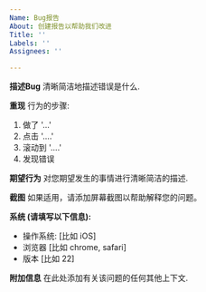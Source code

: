 ```yaml
---
Name: Bug报告
About: 创建报告以帮助我们改进
Title: ''
Labels: ''
Assignees: ''

---
```


**描述Bug**
清晰简洁地描述错误是什么.

**重现**
行为的步骤:
1. 做了 '...'
2. 点击 '....'
3. 滚动到 '....'
4. 发现错误

**期望行为**
对您期望发生的事情进行清晰简洁的描述.

**截图**
如果适用，请添加屏幕截图以帮助解释您的问题。

**系统 (请填写以下信息):**
 - 操作系统: [比如 iOS]
 - 浏览器 [比如 chrome, safari]
 - 版本 [比如 22]

**附加信息**
在此处添加有关该问题的任何其他上下文.

